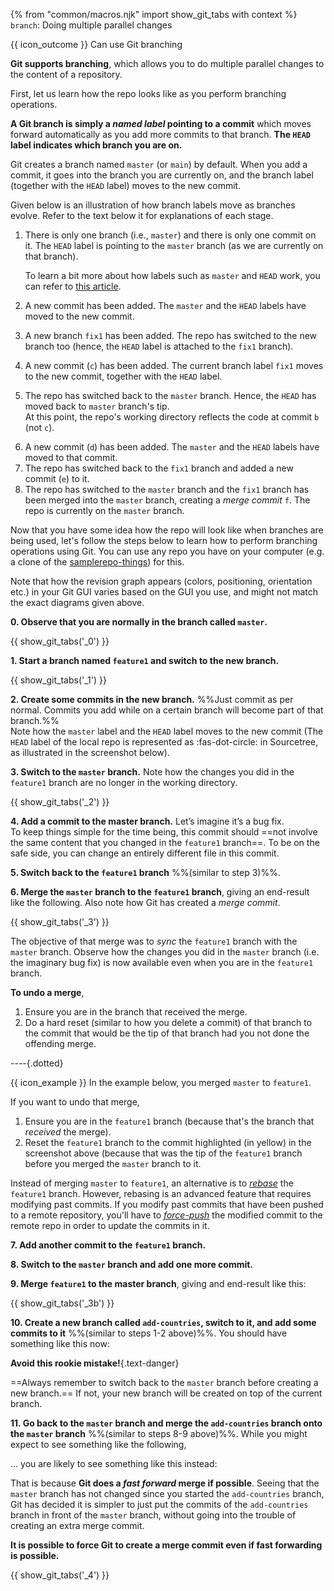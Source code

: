 {% from "common/macros.njk" import show_git_tabs with context %}
<span id="title">`branch`: Doing multiple parallel changes</span>

<span id="outcomes">{{ icon_outcome }} Can use Git branching</span>

<div id="body">

**Git supports branching**, which allows you to do multiple parallel changes to the content of a repository.

First, let us learn how the repo looks like as you perform branching operations.

**A Git branch is simply a _named label_ pointing to a commit** which moves forward automatically as you add more commits to that branch. **The `HEAD` label indicates which branch you are on.**

Git creates a branch named `master` (or `main`) by default. When you add a commit, it goes into the branch you are currently on, and the branch label (together with the `HEAD` label) moves to the new commit.

Given below is an illustration of how branch labels move as branches evolve. Refer to the text below it for explanations of each stage.

<annotate src="{{ baseUrl }}/gitAndGithub/branch/images/branchesAsLabels1.png" height="500">
<a-point x="2%" y="27%" label="[1]" opacity="0"/>
<a-point x="2%" y="47%" label="[2]" opacity="0"/>
<a-point x="35%" y="25%" label="[3]" opacity="0"/>
<a-point x="65%" y="10%" label="[4]" opacity="0"/>
<a-point x="85%" y="10%" label="[5]" opacity="0"/>
</annotate>
<p/>

1. There is only one branch (i.e., `master`) and there is only one commit on it. The `HEAD` label is pointing to the `master` branch (as we are currently on that branch).
   <box type="info" seamless>

   To learn a bit more about how labels such as `master` and `HEAD` work, you can refer to [this article](https://blog.git-init.com/what-is-head-in-git/).
   </box>
1. A new commit has been added. The `master` and the `HEAD` labels have moved to the new commit.
1. A new branch `fix1` has been added. The repo has switched to the new branch too (hence, the `HEAD` label is attached to the `fix1` branch).
1. A new commit (`c`) has been added. The current branch label `fix1` moves to the new commit, together with the `HEAD` label.
1. The repo has switched back to the `master` branch. Hence, the `HEAD` has moved back to `master` branch's <tooltip content="latest commit of that branch">tip</tooltip>.<br>
   At this point, the repo's working directory reflects the code at commit `b` (not `c`).

<annotate src="{{ baseUrl }}/gitAndGithub/branch/images/branchesAsLabels2.png" width="600">
<a-point x="15%" y="10%" label="[6]" opacity="0"/>
<a-point x="50%" y="5%" label="[7]" opacity="0"/>
<a-point x="90%" y="40%" label="[8]" opacity="0"/>
</annotate>

6. A new commit (`d`) has been added. The `master` and the `HEAD` labels have moved to that commit.
1. The repo has switched back to the `fix1` branch and added a new commit (`e`) to it.
1. The repo has switched to the `master` branch and the `fix1` branch has been merged into the `master` branch, creating a _merge commit_ `f`. The repo is currently on the `master` branch.


Now that you have some idea how the repo will look like when branches are being used, let's follow the steps below to learn how to perform branching operations using Git. You can use any repo you have on your computer (e.g. a clone of the [samplerepo-things](https://github.com/se-edu/samplerepo-things)) for this.

<box type="warning" seamless>

Note that how the revision graph appears (colors, positioning, orientation etc.) in your Git GUI varies based on the GUI you use, and might not match the exact diagrams given above.
</box>

**0. Observe that you are normally in the branch called `master`.**

{{ show_git_tabs('_0') }}

**1. Start a branch named `feature1` and switch to the new branch.**

{{ show_git_tabs('_1') }}

**2. Create some commits in the new branch.** %%Just commit as per normal. Commits you add while on a certain branch will become part of that branch.%%<br>
Note how the `master` label and the `HEAD` label moves to the new commit (The `HEAD` label of the local repo is represented as :fas-dot-circle: in Sourcetree, as illustrated in the screenshot below).

<pic eager src="images/sourcetree_HEAD_dot.png" />

**3. Switch to the `master` branch.** Note how the changes you did in the `feature1` branch are no longer in the working directory.

{{ show_git_tabs('_2') }}

**4. Add a commit to the master branch.** Let’s imagine it’s a bug fix.<br>
To keep things simple for the time being, this commit should ==not involve the same content that you changed in the `feature1` branch==. To be on the safe side, you can change an entirely different file in this commit.

<pic eager src="{{baseUrl}}/gitAndGithub/branch/images/sourcetree_4.png" height="100" />
<p/>

**5. Switch back to the `feature1` branch** %%(similar to step 3)%%.

**6. Merge the `master` branch to the `feature1` branch**, giving an end-result like the following. Also note how Git has created a _merge commit_.

<pic eager src="{{baseUrl}}/gitAndGithub/branch/images/sourcetree_5.png" height="120" />
<p/>

{{ show_git_tabs('_3') }}

The objective of that merge was to _sync_ the `feature1` branch with the `master` branch. Observe how the changes you did in the `master` branch (i.e. the imaginary bug fix) is now available even when you are in the `feature1` branch.

<box>

****To undo a merge****,

1. Ensure you are in the <popover content="If you merged branch `foo` onto branch `bar`, branch `bar` is the _receiving branch_">branch that received the merge</popover>.
1. Do a hard reset (similar to <trigger trigger="click" for="modal:merge-reset">how you delete a commit</trigger>) of that branch to the commit that would be the tip of that branch had you not done the offending merge.

<modal large id="modal:merge-reset">
<include src="../commit/text.md#how-to-reset" />
</modal>

----{.dotted}

{{ icon_example }} In the example below, you merged `master` to `feature1`.

<annotate src="{{baseUrl}}/gitAndGithub/branch/images/sourcetree_5.png" height="120" >
<a-point x="4%" y="47%" color="yellow" size="18" opacity="0.4" content="Do a hard reset to this commit"/>
</annotate>

If you want to undo that merge,

1. Ensure you are in the `feature1` branch (because that's the branch that _received_ the merge).
1. Reset the `feature1` branch to the commit highlighted (in yellow) in the screenshot above (because that was the tip of the `feature1` branch before you merged the `master` branch to it.

</box>

<box type="info" seamless>

Instead of merging `master` to `feature1`, an alternative is to [_rebase_](https://www.atlassian.com/git/tutorials/merging-vs-rebasing) the `feature1` branch. However, rebasing is an advanced feature that requires modifying past commits. If you modify past commits that have been pushed to a remote repository, you'll have to [_force-push_](https://www.datree.io/resources/git-push-force) the modified commit to the remote repo in order to update the commits in it.
</box>

**7. Add another commit to the `feature1` branch.**

**8. Switch to the `master` branch and add one more commit.**

**9. Merge `feature1` to the master branch**, giving and end-result like this:

<pic eager src="{{baseUrl}}/gitAndGithub/branch/images/sourcetree_6.png" height="150" />
<p/>

{{ show_git_tabs('_3b') }}

**10. Create a new branch called `add-countries`, switch to it, and add some commits to it** %%(similar to steps 1-2 above)%%. You should have something like this now:

<pic eager src="{{baseUrl}}/gitAndGithub/branch/images/addCountriesBranchBeforeMerging.png" height="80" />
<p/>

<box type="wrong" seamless>

**Avoid this rookie mistake!**{.text-danger}

==Always remember to switch back to the `master` branch before creating a new branch.== If not, your new branch will be created on top of the current branch.
</box>

**11. Go back to the `master` branch and merge the `add-countries` branch onto the `master` branch** %%(similar to steps 8-9 above)%%. While you might expect to see something like the following,

<pic eager src="{{baseUrl}}/gitAndGithub/branch/images/addCountriesBranchNoFastForward.png" height="100" />
<p/>

... you are likely to see something like this instead:

<pic eager src="{{baseUrl}}/gitAndGithub/branch/images/addCountriesBranchAfterMerging.png" height="80" />
<p/>

That is because **Git does a _fast forward_ merge if possible**. Seeing that the `master` branch has not changed since you started the `add-countries` branch, Git has decided it is simpler to just put the commits of the `add-countries` branch in front of the `master` branch, without going into the trouble of creating an extra merge commit.

**It is possible to force Git to create a merge commit even if fast forwarding is possible.**

{{ show_git_tabs('_4') }}

</div>

<div id="extras">
</div>
